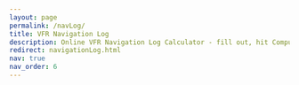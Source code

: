 ```yaml
---
layout: page
permalink: /navLog/
title: VFR Navigation Log
description: Online VFR Navigation Log Calculator - fill out, hit Compute, print, and fly!
redirect: navigationLog.html
nav: true
nav_order: 6
---
```

